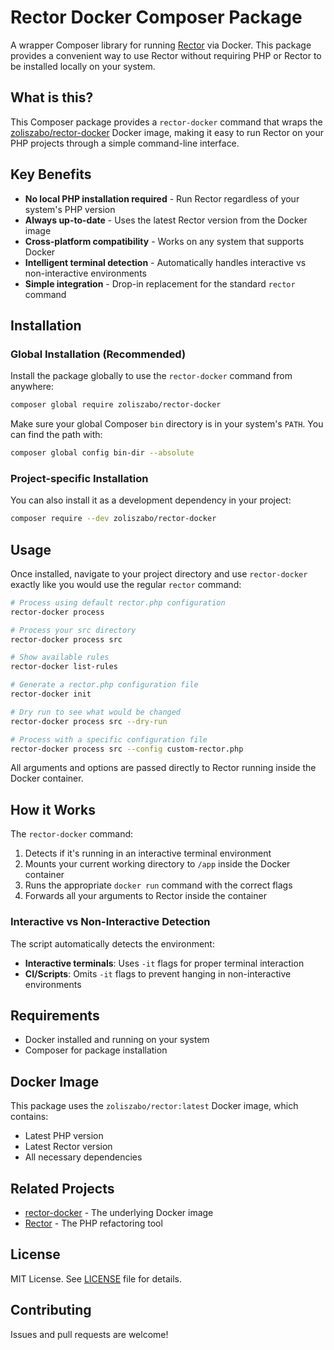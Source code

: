 # Rector Docker Composer Package

A wrapper Composer library for running [Rector](https://getrector.com/) via Docker. This package provides a convenient way to use Rector without requiring PHP or Rector to be installed locally on your system.

## What is this?

This Composer package provides a `rector-docker` command that wraps the [zoliszabo/rector-docker](https://github.com/zoliszabo/rector-docker) Docker image, making it easy to run Rector on your PHP projects through a simple command-line interface.

## Key Benefits

- **No local PHP installation required** - Run Rector regardless of your system's PHP version
- **Always up-to-date** - Uses the latest Rector version from the Docker image
- **Cross-platform compatibility** - Works on any system that supports Docker
- **Intelligent terminal detection** - Automatically handles interactive vs non-interactive environments
- **Simple integration** - Drop-in replacement for the standard `rector` command

## Installation

### Global Installation (Recommended)

Install the package globally to use the `rector-docker` command from anywhere:

```bash
composer global require zoliszabo/rector-docker
```

Make sure your global Composer `bin` directory is in your system's `PATH`. You can find the path with:

```bash
composer global config bin-dir --absolute
```

### Project-specific Installation

You can also install it as a development dependency in your project:

```bash
composer require --dev zoliszabo/rector-docker
```

## Usage

Once installed, navigate to your project directory and use `rector-docker` exactly like you would use the regular `rector` command:

```bash
# Process using default rector.php configuration
rector-docker process

# Process your src directory
rector-docker process src

# Show available rules
rector-docker list-rules

# Generate a rector.php configuration file
rector-docker init

# Dry run to see what would be changed
rector-docker process src --dry-run

# Process with a specific configuration file
rector-docker process src --config custom-rector.php
```

All arguments and options are passed directly to Rector running inside the Docker container.

## How it Works

The `rector-docker` command:

1. Detects if it's running in an interactive terminal environment
2. Mounts your current working directory to `/app` inside the Docker container
3. Runs the appropriate `docker run` command with the correct flags
4. Forwards all your arguments to Rector inside the container

### Interactive vs Non-Interactive Detection

The script automatically detects the environment:

- **Interactive terminals**: Uses `-it` flags for proper terminal interaction
- **CI/Scripts**: Omits `-it` flags to prevent hanging in non-interactive environments

## Requirements

- Docker installed and running on your system
- Composer for package installation

## Docker Image

This package uses the `zoliszabo/rector:latest` Docker image, which contains:

- Latest PHP version
- Latest Rector version
- All necessary dependencies

## Related Projects

- [rector-docker](https://github.com/zoliszabo/rector-docker) - The underlying Docker image
- [Rector](https://getrector.com/) - The PHP refactoring tool

## License

MIT License. See [LICENSE](LICENSE) file for details.

## Contributing

Issues and pull requests are welcome!
